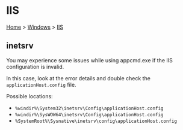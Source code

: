 # IIS

[Home](../readme.md) > [Windows](./windows.md) > [IIS](./iis.md)

## inetsrv

You may experience some issues while using appcmd.exe if the IIS configuration is invalid.

In this case, look at the error details and double check the `applicationHost.config` file.

Possible locations:

- `%windir%\System32\inetsrv\Config\applicationHost.config`
- `%windir%\SysWOW64\inetsrv\Config\applicationHost.config`
- `%SystemRoot%\Sysnative\inetsrv\config\applicationHost.config`
